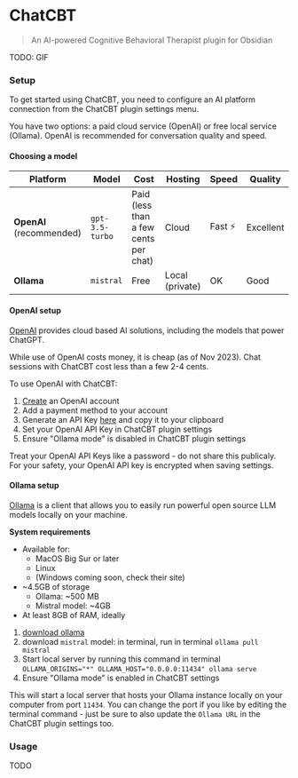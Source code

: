# ChatCBT

> An AI-powered Cognitive Behavioral Therapist plugin for Obsidian

TODO: GIF

### Setup

To get started using ChatCBT, you need to configure an AI platform connection from the ChatCBT plugin settings menu.

You have two options: a paid cloud service (OpenAI) or free local service (Ollama). OpenAI is recommended for conversation quality and speed.

#### Choosing a model

| Platform                 | Model           | Cost                                  | Hosting         | Speed   | Quality   |
| ------------------------ | --------------- | ------------------------------------- | --------------- | ------- | --------- |
| **OpenAI** (recommended) | `gpt-3.5-turbo` | Paid (less than a few cents per chat) | Cloud           | Fast ⚡ | Excellent |
| **Ollama**               | `mistral`       | Free                                  | Local (private) | OK      | Good      |

#### OpenAI setup

[OpenAI](https://openai.com/about) provides cloud based AI solutions, including the models that power ChatGPT.

While use of OpenAI costs money, it is cheap (as of Nov 2023). Chat sessions with ChatCBT cost less than a few 2-4 cents.

To use OpenAI with ChatCBT:

1. [Create](https://auth0.openai.com/u/signup) an OpenAI account
2. Add a payment method to your account
3. Generate an API Key [here](https://platform.openai.com/api-keys) and copy it to your clipboard
4. Set your OpenAI API Key in ChatCBT plugin settings
5. Ensure "Ollama mode" is disabled in ChatCBT plugin settings

Treat your OpenAI API Keys like a password - do not share this publicaly. For your safety, your OpenAI API key is encrypted when saving settings.

#### Ollama setup

[Ollama](https://ollama.ai/) is a client that allows you to easily run powerful open source LLM models locally on your machine.

**System requirements**

- Available for:
  - MacOS Big Sur or later
  - Linux
  - (Windows coming soon, check their site)
- ~4.5GB of storage
  - Ollama: ~500 MB
  - Mistral model: ~4GB
- At least 8GB of RAM, ideally

1. [download ollama](https://ollama.ai/)
2. download `mistral` model: in terminal, run in terminal `ollama pull mistral`
3. Start local server by running this command in terminal `OLLAMA_ORIGINS="*" OLLAMA_HOST="0.0.0.0:11434" ollama serve`
4. Ensure "Ollama mode" is enabled in ChatCBT settings

This will start a local server that hosts your Ollama instance locally on your computer from port `11434`. You can change the port if you like by editing the terminal command - just be sure to also update the `Ollama URL` in the ChatCBT plugin settings too.

### Usage

TODO
